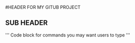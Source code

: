 #HEADER FOR MY GITUB PROJECT
## SUB HEADER
'''
Code block for commands you may want users to type
'''
